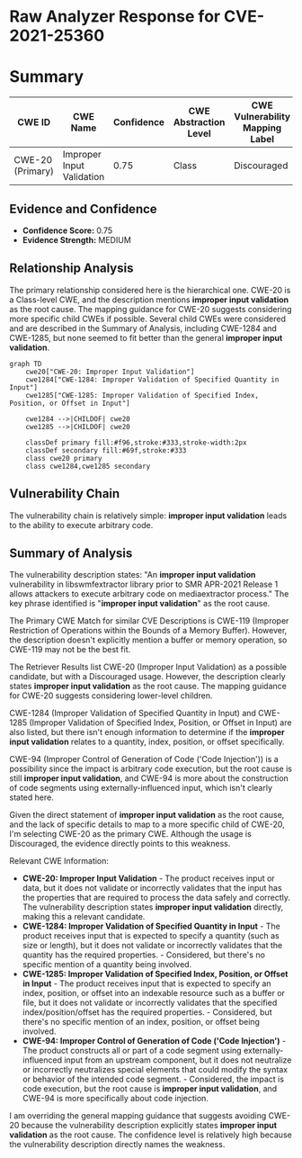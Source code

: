 # Raw Analyzer Response for CVE-2021-25360

# Summary
| CWE ID | CWE Name | Confidence | CWE Abstraction Level | CWE Vulnerability Mapping Label | CWE-Vulnerability Mapping Notes |
|---|---|---|---|---|---|
| CWE-20 (Primary) | Improper Input Validation | 0.75 | Class | Discouraged | Consider lower-level children |

## Evidence and Confidence

*   **Confidence Score:** 0.75
*   **Evidence Strength:** MEDIUM

## Relationship Analysis
The primary relationship considered here is the hierarchical one. CWE-20 is a Class-level CWE, and the description mentions **improper input validation** as the root cause. The mapping guidance for CWE-20 suggests considering more specific child CWEs if possible. Several child CWEs were considered and are described in the Summary of Analysis, including CWE-1284 and CWE-1285, but none seemed to fit better than the general **improper input validation**.

```mermaid
graph TD
    cwe20["CWE-20: Improper Input Validation"]
    cwe1284["CWE-1284: Improper Validation of Specified Quantity in Input"]
    cwe1285["CWE-1285: Improper Validation of Specified Index, Position, or Offset in Input"]
    
    cwe1284 -->|CHILDOF| cwe20
    cwe1285 -->|CHILDOF| cwe20
    
    classDef primary fill:#f96,stroke:#333,stroke-width:2px
    classDef secondary fill:#69f,stroke:#333
    class cwe20 primary
    class cwe1284,cwe1285 secondary
```

## Vulnerability Chain
The vulnerability chain is relatively simple: **improper input validation** leads to the ability to execute arbitrary code.

## Summary of Analysis
The vulnerability description states: "An **improper input validation** vulnerability in libswmfextractor library prior to SMR APR-2021 Release 1 allows attackers to execute arbitrary code on mediaextractor process." The key phrase identified is "**improper input validation**" as the root cause.

The Primary CWE Match for similar CVE Descriptions is CWE-119 (Improper Restriction of Operations within the Bounds of a Memory Buffer). However, the description doesn't explicitly mention a buffer or memory operation, so CWE-119 may not be the best fit.

The Retriever Results list CWE-20 (Improper Input Validation) as a possible candidate, but with a Discouraged usage. However, the description clearly states **improper input validation** as the root cause. The mapping guidance for CWE-20 suggests considering lower-level children.

CWE-1284 (Improper Validation of Specified Quantity in Input) and CWE-1285 (Improper Validation of Specified Index, Position, or Offset in Input) are also listed, but there isn't enough information to determine if the **improper input validation** relates to a quantity, index, position, or offset specifically.

CWE-94 (Improper Control of Generation of Code ('Code Injection')) is a possibility since the impact is arbitrary code execution, but the root cause is still **improper input validation**, and CWE-94 is more about the construction of code segments using externally-influenced input, which isn't clearly stated here.

Given the direct statement of **improper input validation** as the root cause, and the lack of specific details to map to a more specific child of CWE-20, I'm selecting CWE-20 as the primary CWE. Although the usage is Discouraged, the evidence directly points to this weakness.

Relevant CWE Information:
*   **CWE-20: Improper Input Validation** - The product receives input or data, but it does not validate or incorrectly validates that the input has the properties that are required to process the data safely and correctly. The vulnerability description states **improper input validation** directly, making this a relevant candidate.
*   **CWE-1284: Improper Validation of Specified Quantity in Input** - The product receives input that is expected to specify a quantity (such as size or length), but it does not validate or incorrectly validates that the quantity has the required properties. - Considered, but there's no specific mention of a quantity being involved.
*   **CWE-1285: Improper Validation of Specified Index, Position, or Offset in Input** - The product receives input that is expected to specify an index, position, or offset into an indexable resource such as a buffer or file, but it does not validate or incorrectly validates that the specified index/position/offset has the required properties. - Considered, but there's no specific mention of an index, position, or offset being involved.
*   **CWE-94: Improper Control of Generation of Code ('Code Injection')** - The product constructs all or part of a code segment using externally-influenced input from an upstream component, but it does not neutralize or incorrectly neutralizes special elements that could modify the syntax or behavior of the intended code segment. - Considered, the impact is code execution, but the root cause is **improper input validation**, and CWE-94 is more specifically about code injection.

I am overriding the general mapping guidance that suggests avoiding CWE-20 because the vulnerability description explicitly states **improper input validation** as the root cause. The confidence level is relatively high because the vulnerability description directly names the weakness.